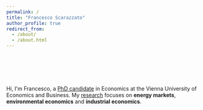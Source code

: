 ```yaml
---
permalink: /
title: "Francesco Scarazzato"
author_profile: true
redirect_from: 
  - /about/
  - /about.html
---
```



<br>
<br>
<br>
<br>

Hi, I'm Francesco, a [PhD candidate](https://www.wu.ac.at/en/economics/people/scarazzato-f/) in Economics at the Vienna University of Economics and Business. 
My [research](https://fscarazzato.github.io/research/) focuses on **energy markets**, **environmental economics** and **industrial economics**.